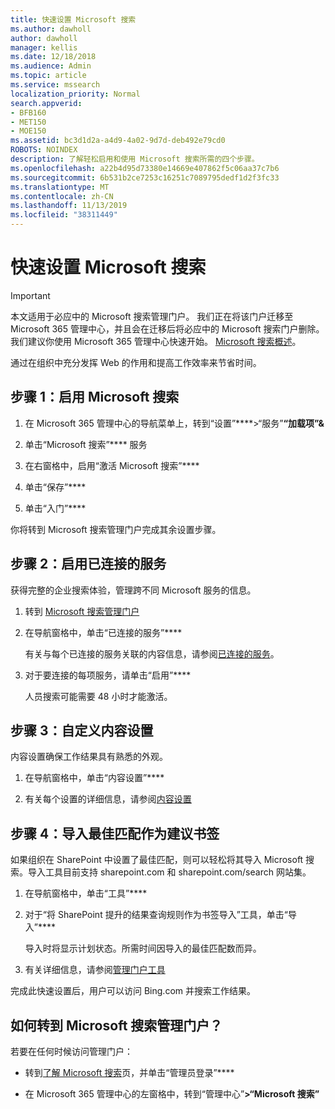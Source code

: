 ```yaml
---
title: 快速设置 Microsoft 搜索
ms.author: dawholl
author: dawholl
manager: kellis
ms.date: 12/18/2018
ms.audience: Admin
ms.topic: article
ms.service: mssearch
localization_priority: Normal
search.appverid:
- BFB160
- MET150
- MOE150
ms.assetid: bc3d1d2a-a4d9-4a02-9d7d-deb492e79cd0
ROBOTS: NOINDEX
description: 了解轻松启用和使用 Microsoft 搜索所需的四个步骤。
ms.openlocfilehash: a22b4d95d73380e14669e407862f5c06aa37c7b6
ms.sourcegitcommit: 6b531b2ce7253c16251c7089795dedf1d2f3fc33
ms.translationtype: MT
ms.contentlocale: zh-CN
ms.lasthandoff: 11/13/2019
ms.locfileid: "38311449"
---
```

# <a name="quick-set-up-for-microsoft-search"></a>快速设置 Microsoft 搜索

> [!IMPORTANT]
> 本文适用于必应中的 Microsoft 搜索管理门户。 我们正在将该门户迁移至 Microsoft 365 管理中心，并且会在迁移后将必应中的 Microsoft 搜索门户删除。 我们建议你使用 Microsoft 365 管理中心快速开始。 [Microsoft 搜索概述](overview-microsoft-search.md)。
    
通过在组织中充分发挥 Web 的作用和提高工作效率来节省时间。
  
## <a name="step-1-turn-on-microsoft-search"></a>步骤 1：启用 Microsoft 搜索

1. 在 Microsoft 365 管理中心的导航菜单上，转到“设置”****\>“服务”**“加载项”&amp;**
    
2. 单击“Microsoft 搜索”**** 服务 
    
3. 在右窗格中，启用“激活 Microsoft 搜索”****
    
4. 单击“保存”****
    
5. 单击“入门”****
  
你将转到 Microsoft 搜索管理门户完成其余设置步骤。
    
## <a name="step-2-enable-connected-services"></a>步骤 2：启用已连接的服务

获得完整的企业搜索体验，管理跨不同 Microsoft 服务的信息。
  
1. 转到 [Microsoft 搜索管理门户](https://www.bingforbusiness.com/admin)
    
2. 在导航窗格中，单击“已连接的服务”****
    
    有关与每个已连接的服务关联的内容信息，请参阅[已连接的服务](connected-services.md)。
    
3. 对于要连接的每项服务，请单击“启用”****
    
    人员搜索可能需要 48 小时才能激活。
    
## <a name="step-3-customize-content-settings"></a>步骤 3：自定义内容设置

内容设置确保工作结果具有熟悉的外观。 
  
1. 在导航窗格中，单击“内容设置”****
    
2. 有关每个设置的详细信息，请参阅[内容设置](content-settings.md)
    
## <a name="step-4-import-best-bets-as-suggested-bookmarks"></a>步骤 4：导入最佳匹配作为建议书签

如果组织在 SharePoint 中设置了最佳匹配，则可以轻松将其导入 Microsoft 搜索。导入工具目前支持 sharepoint.com 和 sharepoint.com/search 网站集。 
  
1. 在导航窗格中，单击“工具”****
    
2. 对于“将 SharePoint 提升的结果查询规则作为书签导入”工具，单击“导入”****
    
    导入时将显示计划状态。所需时间因导入的最佳匹配数而异。
    
3. 有关详细信息，请参阅[管理门户工具](admin-portal-tools.md)
    
完成此快速设置后，用户可以访问 Bing.com 并搜索工作结果。 
  
## <a name="how-do-i-get-to-the-microsoft-search-admin-portal"></a>如何转到 Microsoft 搜索管理门户？

若要在任何时候访问管理门户：
  
- 转到[了解 Microsoft 搜索](https://www.bing.com/business/explore)页，并单击“管理员登录”****
    
- 在 Microsoft 365 管理中心的左窗格中，转到“管理中心”****\>“Microsoft 搜索”****

  

